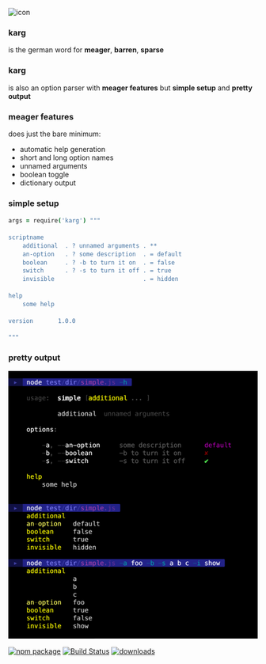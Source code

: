 
![icon](./img/icon.png)

### karg

is the german word for **meager**, **barren**, **sparse**

### karg

is also an option parser with **meager features** but **simple setup** and **pretty output**

### meager features

does just the bare minimum:

- automatic help generation
- short and long option names
- unnamed arguments
- boolean toggle
- dictionary output

### simple setup

```coffee
args = require('karg') """

scriptname
    additional  . ? unnamed arguments . **
    an-option   . ? some description  . = default
    boolean     . ? -b to turn it on  . = false
    switch      . ? -s to turn it off . = true
    invisible                         . = hidden
    
help
    some help
    
version       1.0.0

"""
``` 

### pretty output

![karg](./img/karg.png)


[![npm package][npm-image]][npm-url] 
[![Build Status][travis-image]][travis-url] 
[![downloads][downloads-image]][downloads-url] 

[npm-image]:https://img.shields.io/npm/v/karg.svg
[npm-url]:http://npmjs.org/package/karg
[travis-image]:https://travis-ci.org/monsterkodi/karg.svg?branch=master
[travis-url]:https://travis-ci.org/monsterkodi/karg
[downloads-image]:https://img.shields.io/npm/dm/karg.svg
[downloads-url]:https://www.npmtrends.com/karg

